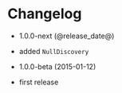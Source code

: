Changelog
=========

* 1.0.0-next (@release_date@)

 * added `NullDiscovery`

* 1.0.0-beta (2015-01-12)

 * first release
